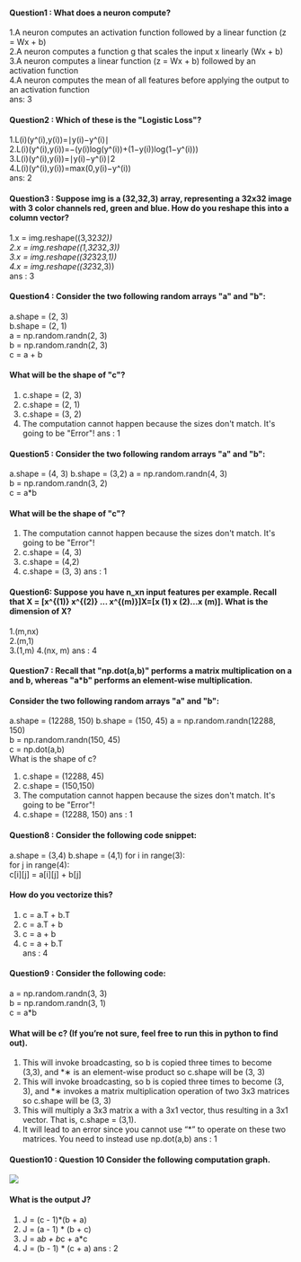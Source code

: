 #### Question1 : What does a neuron compute?
1.A neuron computes an activation function followed by a linear function (z = Wx + b)\
2.A neuron computes a function g that scales the input x linearly (Wx + b)\
3.A neuron computes a linear function (z = Wx + b) followed by an activation function\
4.A neuron computes the mean of all features before applying the output to an activation function\
ans: 3
#### Question2 : Which of these is the "Logistic Loss"?
1.L(i)(y^(i),y(i))=∣y(i)−y^(i)∣\
2.L(i)(y^(i),y(i))=−(y(i)log(y^(i))+(1−y(i))log(1−y^(i)))\
3.L(i)(y^(i),y(i))=∣y(i)−y^(i)∣2\
4.L(i)(y^(i),y(i))=max(0,y(i)−y^(i))\
ans: 2
#### Question3 : Suppose img is a (32,32,3) array, representing a 32x32 image with 3 color channels red, green and blue. How do you reshape this into a column vector?
1.x = img.reshape((3,32*32))\
2.x = img.reshape((1,32*32,*3))\
3.x = img.reshape((32*32*3,1))\
4.x = img.reshape((32*32,3))\
ans : 3
#### Question4 : Consider the two following random arrays "a" and "b":
a.shape = (2, 3)\
b.shape = (2, 1)\
a = np.random.randn(2, 3)\
b = np.random.randn(2, 3)\
c = a + b
#### What will be the shape of "c"?
1. c.shape = (2, 3)
2. c.shape = (2, 1)
3. c.shape = (3, 2)
4. The computation cannot happen because the sizes don't match. It's going to be "Error"!
ans : 1
#### Question5 : Consider the two following random arrays "a" and "b":
 a.shape = (4, 3)
 b.shape = (3,2)
a = np.random.randn(4, 3)\
b = np.random.randn(3, 2)\
c = a*b
#### What will be the shape of "c"?
1. The computation cannot happen because the sizes don't match. It's going to be "Error"!
2. c.shape = (4, 3)
3. c.shape = (4,2)
4. c.shape = (3, 3)
ans : 1
#### Question6: Suppose you have n_xn input features per example. Recall that X = [x^{(1)} x^{(2)} ... x^{(m)}]X=[x (1) x (2)...x (m)]. What is the dimension of X?
1.(m,nx) </br>
2.(m,1)</br>
3.(1,m)
4.(nx, m)
ans : 4
#### Question7 : Recall that "np.dot(a,b)" performs a matrix multiplication on a and b, whereas "a*b" performs an element-wise multiplication.
#### Consider the two following random arrays "a" and "b":
a.shape = (12288, 150)
b.shape = (150, 45)
a = np.random.randn(12288, 150)</br>
b = np.random.randn(150, 45)</br>
c = np.dot(a,b)</br>
What is the shape of c?
1. c.shape = (12288, 45)
2. c.shape = (150,150)
3. The computation cannot happen because the sizes don't match. It's going to be "Error"!
4. c.shape = (12288, 150)
ans : 1
#### Question8 : Consider the following code snippet:
a.shape = (3,4)
b.shape = (4,1)
for i in range(3):\
  for j in range(4):\
    c[i][j] = a[i][j] + b[j]
#### How do you vectorize this?
1. c = a.T + b.T
2. c = a.T + b
3. c = a + b
4. c = a + b.T </br>
ans : 4
#### Question9 : Consider the following code:
a = np.random.randn(3, 3) </br>
b = np.random.randn(3, 1) </br>
c = a*b</br>
#### What will be c? (If you’re not sure, feel free to run this in python to find out).
1. This will invoke broadcasting, so b is copied three times to become (3,3), and *∗ is an element-wise product so c.shape will be (3, 3)
2. This will invoke broadcasting, so b is copied three times to become (3, 3), and *∗ invokes a matrix multiplication operation of two 3x3 matrices so c.shape will be (3, 3)
3. This will multiply a 3x3 matrix a with a 3x1 vector, thus resulting in a 3x1 vector. That is, c.shape = (3,1).
4. It will lead to an error since you cannot use “*” to operate on these two matrices. You need to instead use np.dot(a,b)
ans : 1
#### Question10 : Question 10 Consider the following computation graph.
<img src="https://d3c33hcgiwev3.cloudfront.net/imageAssetProxy.v1/CLczrXpHEeeA3RJRlG3Uqg_3c66355aff0ae7db9e27206f188267f0_Screen-Shot-2017-08-05-at-6.30.51-PM.png?expiry=1567641600000&hmac=X1f0SjC0lDNxnCRu_bqwnD4u2m27Q9Hzyx2HDDC7vqo">

#### What is the output J?
1. J = (c - 1)*(b + a)
2. J = (a - 1) * (b + c)
3. J = a*b + b*c + a*c
4. J = (b - 1) * (c + a)
ans : 2
